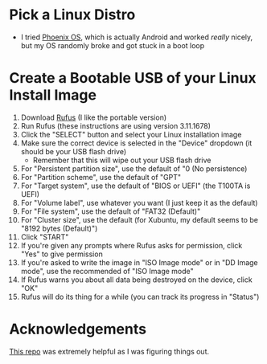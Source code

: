 # Pick a Linux Distro
* I tried [Phoenix OS](http://www.phoenixos.com/), which is actually Android and worked *really* nicely, but my OS randomly broke and got stuck in a boot loop

# Create a Bootable USB of your Linux Install Image
1. Download [Rufus](https://rufus.ie/) (I like the portable version)
2. Run Rufus (these instructions are using version 3.11.1678)
3. Click the "SELECT" button and select your Linux installation image
4. Make sure the correct device is selected in the "Device" dropdown (it should be your USB flash drive)
    * Remember that this will wipe out your USB flash drive
5. For "Persistent partition size", use the default of "0 (No persistence)
6. For "Partition scheme", use the default of "GPT"
7. For "Target system", use the default of "BIOS or UEFI" (the T100TA is UEFI)
8. For "Volume label", use whatever you want (I just keep it as the default)
9. For "File system", use the default of "FAT32 (Default)"
10. For "Cluster size", use the default (for Xubuntu, my default seems to be "8192 bytes (Default)")
11. Click "START"
12. If you're given any prompts where Rufus asks for permission, click "Yes" to give permission
13. If you're asked to write the image in "ISO Image mode" or in "DD Image mode", use the recommended of "ISO Image mode"
14. If Rufus warns you about all data being destroyed on the device, click "OK"
15. Rufus will do its thing for a while (you can track its progress in "Status")

# Acknowledgements
[This repo](https://github.com/5bentz/linux-asus-t100) was extremely helpful as I was figuring things out.
